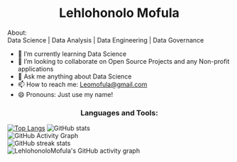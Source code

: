 <h1 align="center">Lehlohonolo Mofula</h1

<h2 align="center">About:</h2> </br>
Data Science |  Data Analysis |  Data Engineering  | Data Governance  

- 🌱 I’m currently learning Data Science
- 👯 I’m looking to collaborate on Open Source Projects and any Non-profit applications
- 💬 Ask me anything about Data Science
- 📫 How to reach me: Leomofula@gmail.com 
- 😄 Pronouns: Just use my name!

<h3 align="center">Languages and Tools:</h3>
    
[![Top Langs](https://github-readme-stats.vercel.app/api/top-langs/?username=LehlohonoloMofula)](https://github.com/anuraghazra/github-readme-stats)
![GitHub stats](https://github-readme-stats.vercel.app/api?username=LehlohonoloMofula&show_icons=true)  
![GitHub Activity Graph](https://activity-graph.herokuapp.com/graph?username=LehlohonoloMofula)  
![GitHub streak stats](https://github-readme-streak-stats.herokuapp.com/?user=LehlohonoloMofula)  
![LehlohonoloMofula's GitHub activity graph](https://activity-graph.herokuapp.com/graph?username=LehlohonoloMofula&bg_color=ffffff&color=333333&line=000000&point=1abc9c&area=true&hide_border=true)

